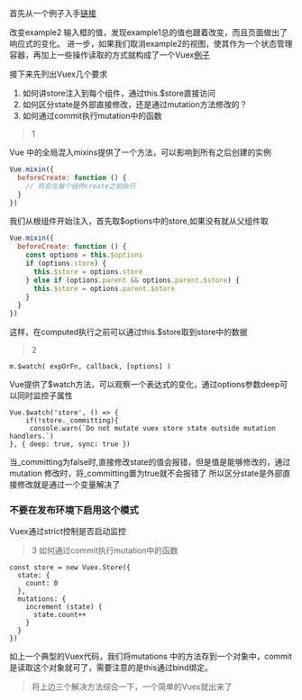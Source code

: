 首先从一个例子入手[链接](http://runjs.cn/code/cklhixil)

改变example2 输入框的值，发现example1总的值也跟着改变，而且页面做出了响应式的变化。
进一步，如果我们取消example2的视图，使其作为一个状态管理容器，再加上一些操作读取的方式就构成了一个Vuex[例子](http://runjs.cn/code/4d8fvyv6)

接下来先列出Vuex几个要求

1. 如何讲store注入到每个组件，通过this.$store直接访问
2. 如何区分state是外部直接修改，还是通过mutation方法修改的？
3. 如何通过commit执行mutation中的函数

> 1

Vue 中的全局混入mixins提供了一个方法，可以影响到所有之后创建的实例
```js
Vue.mixin({
  beforeCreate: function () {
    // 将会在每个组件create之前执行
  }
})
```
我们从根组件开始注入，首先取$options中的store,如果没有就从父组件取
```js
Vue.mixin({
  beforeCreate: function () {
    const options = this.$options
    if (options.store) {
      this.$store = options.store
    } else if (options.parent && options.parent.$store) {
      this.$store = options.parent.$store
    }
  }
})
```
这样，在computed执行之前可以通过this.$store取到store中的数据

>2

```
m.$watch( expOrFn, callback, [options] )
```

Vue提供了$watch方法，可以观察一个表达式的变化，通过options参数deep可以同时监控子属性
```
Vue.$watch('store', () => {
    if(!store._committing){
     console.warn(`Do not mutate vuex store state outside mutation handlers.`)
}, { deep: true, sync: true })
```
当_committing为false时,直接修改state的值会报错，但是值是能够修改的，通过mutation 修改时，将_committing置为true就不会报错了
所以区分state是外部直接修改就是通过一个变量解决了
### 不要在发布环境下启用这个模式

Vuex通过strict控制是否启动监控

> 3 如何通过commit执行mutation中的函数
```
const store = new Vuex.Store({
  state: {
    count: 0
  },
  mutations: {
    increment (state) {
      state.count++
    }
  }
})
```
如上一个典型的Vuex代码，我们将mutations 中的方法存到一个对象中，commit是读取这个对象就可了，需要注意的是this通过bind绑定。

> 将上边三个解决方法综合一下，一个简单的Vuex就出来了
